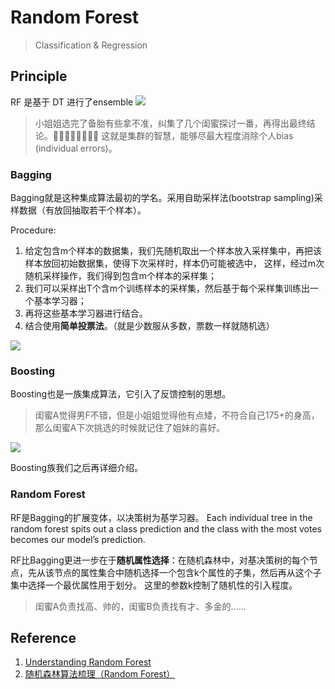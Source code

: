 # Random Forest
> Classification & Regression

## Principle
RF 是基于 DT 进行了ensemble
![](https://miro.medium.com/max/1000/1*VHDtVaDPNepRglIAv72BFg.jpeg)

> 小姐姐选完了备胎有些拿不准，纠集了几个闺蜜探讨一番，再得出最终结论。🤦‍♀️🙅‍♀️💁‍♀️🤷‍♀️ 这就是集群的智慧，能够尽最大程度消除个人bias (individual errors)。

### Bagging
Bagging就是这种集成算法最初的学名。采用自助采样法(bootstrap sampling)采样数据（有放回抽取若干个样本）。

Procedure:
1. 给定包含m个样本的数据集，我们先随机取出一个样本放入采样集中，再把该样本放回初始数据集，使得下次采样时，样本仍可能被选中， 这样，经过m次随机采样操作，我们得到包含m个样本的采样集；
2. 我们可以采样出T个含m个训练样本的采样集，然后基于每个采样集训练出一个基本学习器；
3. 再将这些基本学习器进行结合。
4. 结合使用**简单投票法**。（就是少数服从多数，票数一样就随机选）


![](https://pic2.zhimg.com/80/v2-652f5c6bb360002ff3ebf751a3cf1919_1440w.jpg)

### Boosting
Boosting也是一族集成算法，它引入了反馈控制的思想。
> 闺蜜A觉得男F不错，但是小姐姐觉得他有点矮，不符合自己175+的身高，那么闺蜜A下次挑选的时候就记住了姐妹的喜好。

![](https://images2015.cnblogs.com/blog/1042406/201612/1042406-20161204194331365-2142863547.png)

Boosting族我们之后再详细介绍。

### Random Forest
RF是Bagging的扩展变体，以决策树为基学习器。
Each individual tree in the random forest spits out a class prediction and the class with the most votes becomes our model’s prediction.

RF比Bagging更进一步在于**随机属性选择**：在随机森林中，对基决策树的每个节点，先从该节点的属性集合中随机选择一个包含k个属性的子集，然后再从这个子集中选择一个最优属性用于划分。 这里的参数k控制了随机性的引入程度。

> 闺蜜A负责找高、帅的，闺蜜B负责找有才、多金的......





## Reference
1. [Understanding Random Forest](https://towardsdatascience.com/understanding-random-forest-58381e0602d2)
2. [随机森林算法梳理（Random Forest）](https://zhuanlan.zhihu.com/p/57965634)